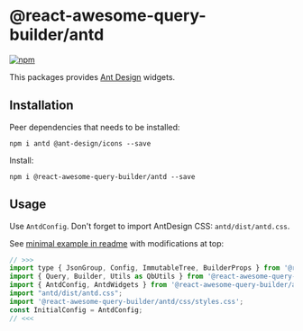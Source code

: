 # @react-awesome-query-builder/antd

[![npm](https://img.shields.io/npm/v/@react-awesome-query-builder/antd.svg)](https://www.npmjs.com/package/@react-awesome-query-builder/antd)

This packages provides [Ant Design](https://ant.design/) widgets.

## Installation

Peer dependencies that needs to be installed:
```
npm i antd @ant-design/icons --save
```

Install:
```
npm i @react-awesome-query-builder/antd --save
```

## Usage

Use `AntdConfig`. 
Don't forget to import AntDesign CSS: `antd/dist/antd.css`. 

See [minimal example in readme](https://github.com/ukrbublik/react-awesome-query-builder#usage) with modifications at top:
```js
// >>>
import type { JsonGroup, Config, ImmutableTree, BuilderProps } from '@react-awesome-query-builder/antd'; // for TS example
import { Query, Builder, Utils as QbUtils } from '@react-awesome-query-builder/antd';
import { AntdConfig, AntdWidgets } from '@react-awesome-query-builder/antd';
import "antd/dist/antd.css";
import '@react-awesome-query-builder/antd/css/styles.css';
const InitialConfig = AntdConfig;
// <<<
```
